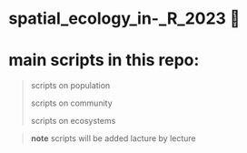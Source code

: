 # spatial_ecology_in-_R_2023  👾

# main scripts in this repo:
>scripts on population
>
>scripts on community
>
>scripts on ecosystems


>**note**
>scripts will be added lacture by lecture
